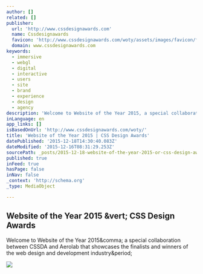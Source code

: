 ```yaml
---
author: []
related: []
publisher:
  url: 'http://www.cssdesignawards.com'
  name: Cssdesignawards
  favicon: 'http://www.cssdesignawards.com/woty/assets/images/favicon/favicon.ico'
  domain: www.cssdesignawards.com
keywords:
  - immersive
  - webgl
  - digital
  - interactive
  - users
  - site
  - brand
  - experience
  - design
  - agency
description: 'Welcome to Website of the Year 2015, a special collaboration between CSSDA and Aerolab that showcases the finalists and winners of the web design and development industry.'
inLanguage: en
app_links: []
isBasedOnUrl: 'http://www.cssdesignawards.com/woty/'
title: 'Website of the Year 2015 | CSS Design Awards'
datePublished: '2015-12-18T14:30:40.083Z'
dateModified: '2015-12-16T08:31:29.253Z'
sourcePath: _posts/2015-12-18-website-of-the-year-2015-or-css-design-awards.md
published: true
inFeed: true
hasPage: false
inNav: false
_context: 'http://schema.org'
_type: MediaObject

---
```

<article style=""><h1>Website of the Year 2015 &amp;vert; CSS Design Awards</h1><p>Welcome to Website of the Year 2015&amp;comma; a special collaboration between CSSDA and Aerolab that showcases the finalists and winners of the web design and development industry&amp;period;</p><img src="http://cssdesignawards.com/woty/assets/images/facebook_card.png" /></article>